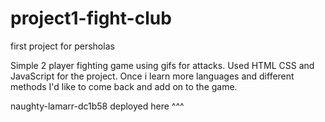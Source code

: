 # project1-fight-club
first project for persholas

Simple 2 player fighting game using gifs for attacks. Used HTML CSS and JavaScript for the project. Once i learn more languages and different methods I'd like to come back and add on to the game.


naughty-lamarr-dc1b58
deployed here ^^^
